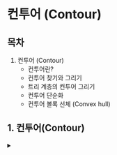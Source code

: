# 컨투어 (Contour)

## 목차

1. 컨투어 (Contour)
   - 컨투어란?
   - 컨투어 찾기와 그리기
   - 트리 계층의 컨투어 그리기
   - 컨투어 단순화
   - 컨투어 볼록 선체 (Convex hull)

## 1. 컨투어(Contour)
<details>
<summary></summary>
<div markdown="1">

## **1-1.컨투어란?**

지형의 높이가 같은 영역을 하나로 표시한 **등고선**을 의미한다.

영상에서 컨투어를 그리면 인식된 객체의 형태를 쉽게 인식 할 수 있다.

contours, hierarchy = cv2.findContours() 함수를 사용한다.
```
contours, hierarchy = cv2.findContours(src, mode, method, contours, hierarchy, offset)
```
`src` : 입력 영상, 검정과 흰색으로 구성된 바이너리 이미지

`mode` : 컨투어 제공 방식 (cv2.RETR_EXTERNAL: 가장 바깥쪽 라인만 생성, cv2.RETR_LIST: 모든 라인을 계층 없이 생성, cv2.RET_CCOMP: 모든 라인을 2 계층으로 생성, cv2.RETR_TREE: 모든 라인의 모든 계층 정보를 트리 구조로 생성)

`method` : 근사 값 방식 (cv2.CHAIN_APPROX_NONE: 근사 없이 모든 좌표 제공, cv2.CHAIN_APPROX_SIMPLE: 컨투어 꼭짓점 좌표만 제공, cv2.CHAIN_APPROX_TC89_L1: Teh-Chin 알고리즘으로 좌표 개수 축소, cv2.CHAIN_APPROX_TC89_KCOS: Teh-Chin 알고리즘으로 좌표 개수 축소)

`contours(optional)` : 검출한 컨투어 좌표 (list type)

`hierarchy(optional)` : 컨투어 계층 정보 (Next, Prev, FirstChild, Parent, -1 [해당 없음])

`offset(optional)` : ROI 등으로 인해 이동한 컨투어 좌표의 오프셋


컨투어를 그리기 위해서는 cv2.drawContours() 함수를 사용한다.
```
cv2.drawContours(img, contours, contourIdx, color, thickness)
```
`img` : 입력 영상

`contours` : 그림 그릴 컨투어 배열 (cv2.findContours() 함수의 반환 결과를 전달해주면 됨)

`contourIdx` : 그림 그릴 컨투어 인덱스, -1: 모든 컨투어 표시

`color` : 색상 값

`thickness` : 선 두께, 0: 채우기

## **1-2. 컨투어 찾기와 그리기**

```python3
# 컨투어 찾기와 그리기 (cntr_find.py)

import cv2
import numpy as np

img = cv2.imread('../img/shapes.png')
img2 = img.copy()

# @그레이스케일로 변환
imgray = cv2.cvtColor(img, cv2.COLOR_BGR2GRAY)

# @스레시홀드로 바이너리 이미지로 만들어서 검은배경에 흰색전경으로 반전
ret, imthres = cv2.threshold(imgray, 127, 255, cv2.THRESH_BINARY_INV)

# @가장 바깥쪽 컨투어에 대해 모든 좌표 반환 / openCV 4.x 이상 버전에는 img값을 리턴하지 않음
contour, hierarchy = cv2.findContours(imthres, cv2.RETR_EXTERNAL, \
                                                 cv2.CHAIN_APPROX_NONE)  # 모든 좌표에 컨투어 표시

# @가장 바깥쪽 컨투어에 대해 꼭지점 좌표만 반환 / openCV 4.x 이상 버전에는 img값을 리턴하지 않음
contour2, hierarchy = cv2.findContours(imthres, cv2.RETR_EXTERNAL, \
                                                cv2.CHAIN_APPROX_SIMPLE)  #꼭짓점에만 컨투어 표시
# @각각의 컨투의 갯수 출력
print('도형의 갯수: %d(%d)'% (len(contour), len(contour2)))

# @모든 좌표를 갖는 컨투어 그리기, 초록색
cv2.drawContours(img, contour, -1, (0,255,0), 4)
# @꼭지점 좌표만을 갖는 컨투어 그리기, 초록색
cv2.drawContours(img2, contour2, -1, (0,255,0), 4)

# @컨투어 모든 좌표를 작은 파랑색 점(원)으로 표시
for i in contour:
    for j in i:
        cv2.circle(img, tuple(j[0]), 1, (255,0,0), -1) 

# @컨투어 꼭지점 좌표를 작은 파랑색 점(원)으로 표시
for i in contour2:
    for j in i:
        cv2.circle(img2, tuple(j[0]), 1, (255,0,0), -1) 

# @결과 출력
cv2.imshow('CHAIN_APPROX_NONE', img)
cv2.imshow('CHAIN_APPROX_SIMPLE', img2)

cv2.waitKey(0)
cv2.destroyAllWindows()
```
<img width="1273" height="270" alt="image" src="https://github.com/user-attachments/assets/6ea67ce4-f030-43b7-8692-384ac519ce4a" />



## **1-3. 트리 계층의 컨투어 그리기**

**트리계층 컨투어 : 이미지 속에 여러 윤곽선이 있을 경우, 포함 관계에 따라 트리 구조로 컨투어를 만드는 것**

```python3
# 컨투어 계층 트리

import cv2
import numpy as np

# @영상 읽기
img = cv2.imread('../img/shapes_donut.png')
img2 = img.copy()
# @바이너리 이미지로 변환
imgray = cv2.cvtColor(img, cv2.COLOR_BGR2GRAY)
ret, imthres = cv2.threshold(imgray, 127, 255, cv2.THRESH_BINARY_INV)

# @가장 바깥 컨투어만 수집
contour, hierarchy = cv2.findContours(imthres, cv2.RETR_EXTERNAL, \
                                                cv2.CHAIN_APPROX_NONE)
# @가장 바깥 컨투어 갯수와 계층 트리 출력
print(len(contour), hierarchy)
'''
3 [[[ 1 -1 -1 -1]
  [ 2  0 -1 -1]
  [-1  1 -1 -1]]]
'''

# @모든 컨투어를 트리 계층 으로 수집
contour2, hierarchy = cv2.findContours(imthres, cv2.RETR_TREE, \
                                            cv2.CHAIN_APPROX_SIMPLE)
# @모든 컨투어 갯수와 계층 트리 출력
print(len(contour2), hierarchy)
'''
6 [[[ 2 -1  1 -1]
  [-1 -1 -1  0]
  [ 4  0  3 -1]
  [-1 -1 -1  2]
  [-1  2  5 -1]
  [-1 -1 -1  4]]]
'''

# @가장 바깥 컨투어만 그리기
cv2.drawContours(img, contour, -1, (0,255,0), 3)
# @모든 컨투어 그리기
for idx, cont in enumerate(contour2): 
    # 랜덤한 컬러 추출
    color = [int(i) for i in np.random.randint(0,255, 3)]
    # 컨투어 인덱스 마다 랜덤한 색상으로 그리기
    cv2.drawContours(img2, contour2, idx, color, 3)
    # 컨투어 첫 좌표에 인덱스 숫자 표시
    cv2.putText(img2, str(idx), tuple(cont[0][0]), cv2.FONT_HERSHEY_PLAIN, \
                                                            1, (0,0,255))

# @결과 출력
cv2.imshow('RETR_EXTERNAL', img)
cv2.imshow('RETR_TREE', img2)

cv2.waitKey(0)
cv2.destroyAllWindows()
```
<img width="1271" height="279" alt="image" src="https://github.com/user-attachments/assets/f1ee601d-25d8-4580-bf04-4cdf360e7d5c" />



## **1-4. 컨투어 단순화**

**이미지가 가지고 있는 경계의 노이즈를 단순화한 이미지를 컨투어를 만드는 것**

cv2.approxPolyDP() 함수를 사용한다.
```
approx = cv2.approxPolyDP(contour, epsilon, closed)
```
`contour` : 대상 컨투어 좌표

`epsilon` : 근사 값 정확도, 오차 범위

`closed` : 컨투어의 닫힘 여부

`approx` : 근사 계산한 컨투어 좌표


```python3
# 근사 컨투어

import cv2
import numpy as np

img = cv2.imread('../img/bad_rect.png')
img2 = img.copy()

# @그레이스케일과 바이너리 스케일 변환
imgray = cv2.cvtColor(img, cv2.COLOR_BGR2GRAY) 
ret, th = cv2.threshold(imgray, 127, 255, cv2.THRESH_BINARY)

# @컨투어 찾기
contours, hierachy = cv2.findContours(th, cv2.RETR_EXTERNAL, \
                                     cv2.CHAIN_APPROX_SIMPLE)
contour = contours[0]

# @전체 둘레의 0.05로 오차 범위 지정
epsilon = 0.05 * cv2.arcLength(contour, True)
# @근사 컨투어 계산
approx = cv2.approxPolyDP(contour, epsilon, True)

# @각각 컨투어 선 그리기
cv2.drawContours(img, [contour], -1, (0,255,0), 3)
cv2.drawContours(img2, [approx], -1, (0,255,0), 3)

# @결과 출력
cv2.imshow('contour', img)
cv2.imshow('approx', img2)

cv2.waitKey()
cv2.destroyAllWindows()
```
<img width="1015" height="330" alt="image" src="https://github.com/user-attachments/assets/6b5c7358-bfcd-41ce-b65b-c28aa757211e" />



## **1-6. 컨투어 볼록 선체 (Convex hull)**

대상을 **완전하게 포함하는 외곽 영역**을 찾는 방법

cv2.convexHull() 볼록 선체 게산 함수
```
hull = cv2.convexHull(points, hull, clockwise, returnPoints)
```
`points` : 입력 컨투어

`hull(optional` ): 볼록 선체 결과

`clockwise(optional)` : 방향 지정 (True: 시계 방향)

`returnPoints(optional)` : 결과 좌표 형식 선택 (True: 볼록 선체 좌표 변환, False: 입력 컨투어 중에 볼록 선체에 해당하는 인덱스 반환)



cv2.isContourConvex() : 볼록 선체 만족 여부 확인 함수
```
retval = cv2.isContourConvex(contour)
```
`retval` : True인 경우 볼록 선체임



cv2.convexityDefects() : 볼록 선체 결함 찾는 함수
```
defects = cv2.convexityDefects(contour, convexhull)
```
`contour` : 입력 컨투어

`convexhull` : 볼록 선체에 해당하는 컨투어의 인덱스

`defects` : 볼록 선체 결함이 있는 컨투어의 배열 인덱스, N x 1 x 4 배열, [starts, end, farthest, distance]

`start` : 오목한 각이 시작되는 컨투어의 인덱스

`end` : 오목한 각이 끝나는 컨투어의 인덱스

`farthest` : 볼록 선체에서 가장 먼 오목한 지점의 컨투어 인덱스

`distance` : farthest와 볼록 선체와의 거리

```python3
# 볼록 선체

import cv2
import numpy as np

img = cv2.imread('../img/hand.jpg')
img2 = img.copy()

gray = cv2.cvtColor(img, cv2.COLOR_BGR2GRAY)
ret, th = cv2.threshold(gray, 127, 255, cv2.THRESH_BINARY_INV)

# @컨투어 찾기와 그리기
contours, heiarchy = cv2.findContours(th, cv2.RETR_EXTERNAL, \
                                         cv2.CHAIN_APPROX_SIMPLE)
cntr = contours[0]
cv2.drawContours(img, [cntr], -1, (0, 255,0), 1)

# @볼록 선체 찾기(좌표 기준)와 그리기
hull = cv2.convexHull(cntr)
cv2.drawContours(img2, [hull], -1, (0,255,0), 1)

# @볼록 선체 만족 여부 확인
print(cv2.isContourConvex(cntr), cv2.isContourConvex(hull))

# @볼록 선체 찾기(인덱스 기준)
hull2 = cv2.convexHull(cntr, returnPoints=False)

# @볼록 선체 결함 찾기
defects = cv2.convexityDefects(cntr, hull2)
# 볼록 선체 결함 순회
for i in range(defects.shape[0]):
    # 시작, 종료, 가장 먼 지점, 거리
    startP, endP, farthestP, distance = defects[i, 0]
    # 가장 먼 지점의 좌표 구하기
    farthest = tuple(cntr[farthestP][0])
    # 거리를 부동 소수점으로 변환
    dist = distance/256.0
    # 거리가 1보다 큰 경우
    if dist > 1 :
        # 빨강색 점 표시 
        cv2.circle(img2, farthest, 3, (0,0,255), -1)

# @결과 출력
cv2.imshow('contour', img)
cv2.imshow('convex hull', img2)

cv2.waitKey(0)
cv2.destroyAllWindows()
```
<img width="809" height="481" alt="image" src="https://github.com/user-attachments/assets/6b59a789-9ae6-4f2e-bb54-2c8f4f55da0c" />
